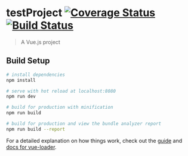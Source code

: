 # testProject [![Coverage Status](https://coveralls.io/repos/github/dmcnetid/testProject/badge.svg?branch=master)](https://coveralls.io/github/dmcnetid/testProject?branch=master) [![Build Status](https://travis-ci.org/dmcnetid/testProject.svg?branch=master)](https://travis-ci.org/dmcnetid/testProject)

> A Vue.js project

## Build Setup

``` bash
# install dependencies
npm install

# serve with hot reload at localhost:8080
npm run dev

# build for production with minification
npm run build

# build for production and view the bundle analyzer report
npm run build --report
```

For a detailed explanation on how things work, check out the [guide](http://vuejs-templates.github.io/webpack/) and [docs for vue-loader](http://vuejs.github.io/vue-loader).
